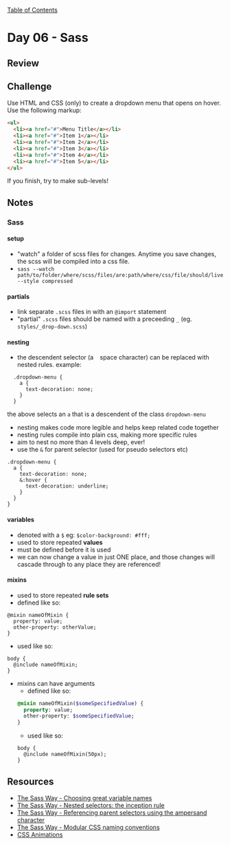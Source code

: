 [Table of Contents](/README.md)

# Day 06 - Sass

## Review

## Challenge
Use HTML and CSS (only) to create a dropdown menu that opens on hover. Use the following markup:

```HTML
<ul>
  <li><a href="#">Menu Title</a></li>
  <li><a href="#">Item 1</a></li>
  <li><a href="#">Item 2</a></li>
  <li><a href="#">Item 3</a></li>
  <li><a href="#">Item 4</a></li>
  <li><a href="#">Item 5</a></li>
</ul>
```

If you finish, try to make sub-levels!

## Notes
### Sass
#### setup
  - "watch" a folder of scss files for changes. Anytime you save changes, the scss will be compiled into a css file.
  - `sass --watch path/to/folder/where/scss/files/are:path/where/css/file/should/live --style compressed`

#### partials
  - link separate `.scss` files in with an `@import` statement
  - "partial" `.scss` files should be named with a preceeding `_` (eg. `styles/_drop-down.scss`)

#### nesting
  - the descendent selector (a ` ` space character) can be replaced with nested rules. example:
  ```
    .dropdown-menu {
      a {
        text-decoration: none;
      }
    }
  ```
  the above selects an `a` that is a descendent of the class `dropdown-menu`
  - nesting makes code more legible and helps keep related code together
  - nesting rules compile into plain css, making more specific rules
  - aim to nest no more than 4 levels deep, ever!
  - use the `&` for parent selector (used for pseudo selectors etc)
  ```
  .dropdown-menu {
    a {
      text-decoration: none;
      &:hover {
        text-decoration: underline;
      }
    }
  }
  ```

#### variables
  - denoted with a `$` eg: `$color-background: #fff;`
  - used to store repeated **values**
  - must be defined before it is used
  - we can now change a value in just ONE place, and those changes will cascade through to any place they are referenced!

#### mixins
  - used to store repeated **rule sets**
  - defined like so:
  ```
  @mixin nameOfMixin {
    property: value;
    other-property: otherValue;
  }
  ```
  - used like so:
  ```
  body {
    @include nameOfMixin;
  }
  ```
  - mixins can have arguments
    - defined like so:
    ```sass
    @mixin nameOfMixin($someSpecifiedValue) {
      property: value;
      other-property: $someSpecifiedValue;
    }
    ```  
    - used like so:
    ```
    body {
      @include nameOfMixin(50px);
    }
    ```

## Resources
- [The Sass Way - Choosing great variable names](http://thesassway.com/beginner/variable-naming)
- [The Sass Way - Nested selectors: the inception rule](http://thesassway.com/beginner/the-inception-rule)
- [The Sass Way - Referencing parent selectors using the ampersand character](http://thesassway.com/intermediate/referencing-parent-selectors-using-ampersand)
- [The Sass Way - Modular CSS naming conventions](http://thesassway.com/advanced/modular-css-naming-conventions)
- [CSS Animations](https://developer.mozilla.org/en-US/docs/Web/CSS/CSS_Animations/Using_CSS_animations)
